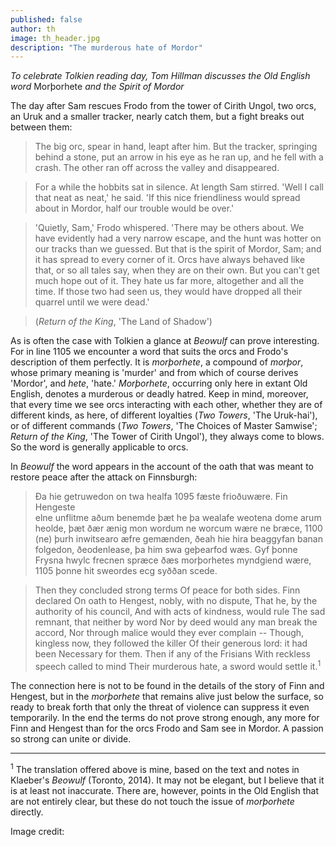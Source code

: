 ```yaml
---
published: false
author: th
image: th_header.jpg
description: "The murderous hate of Mordor"
---
```

*To celebrate Tolkien reading day, Tom Hillman discusses the Old English word* Morþorhete *and the Spirit of Mordor*

The day after Sam rescues Frodo from the tower of Cirith Ungol, two orcs, an Uruk and a smaller tracker, nearly catch them, but a fight breaks out between them:

>The big orc, spear in hand, leapt after him. But the tracker, springing behind a stone, put an arrow in his eye as he ran up, and he fell with a crash. The other ran off across the valley and disappeared.

>For a while the hobbits sat in silence. At length Sam stirred. 'Well I call that neat as neat,' he said. 'If this nice friendliness would spread about in Mordor, half our trouble would be over.'

>'Quietly, Sam,' Frodo whispered. 'There may be others about. We have evidently had a very narrow escape, and the hunt was hotter on our tracks than we guessed. But that is the spirit of Mordor, Sam; and it has spread to every corner of it. Orcs have always behaved like that, or so all tales say, when they are on their own. But you can't get much hope out of it. They hate us far more, altogether and all the time. If those two had seen us, they would have dropped all their quarrel until we were dead.'

>(*Return of the King*, 'The Land of Shadow')

As is often the case with Tolkien a glance at *Beowulf* can prove interesting. For in line 1105 we encounter a word that suits the orcs and Frodo's description of them perfectly.  It is *morþorhete*, a compound of *morþor*, whose primary meaning is 'murder' and from which of course derives 'Mordor', and *hete*, 'hate.' *Morþorhete*, occurring only here in extant Old English, denotes a murderous or deadly hatred. Keep in mind, moreover, that every time we see orcs interacting with each other, whether they are of different kinds, as here, of different loyalties (*Two Towers*, 'The Uruk-hai'), or of different commands (*Two Towers*, 'The Choices of Master Samwise'; *Return of the King*, 'The Tower of Cirith Ungol'), they always come to blows. So the word is generally applicable to orcs.

In *Beowulf* the word appears in the account of the oath that was meant to restore peace after the attack on Finnsburgh:

>Ða hie getruwedon    on twa healfa                        1095
>fæste frioðuwære.    Fin Hengeste         
>elne unflitme    aðum benemde
>þæt he þa wealafe    weotena dome
>arum heolde,    þæt ðær ænig mon
>wordum ne worcum    wære ne bræce,                   1100
>(ne) þurh inwitsearo    æfre gemænden,
>ðeah hie hira beaggyfan    banan folgedon,
>ðeodenlease,    þa him swa geþearfod wæs.
>Gyf þonne Frysna hwylc    frecnen spræce
>ðæs morþorhetes    myndgiend wære,                    1105
>þonne hit sweordes ecg    syððan scede.

>Then they concluded strong terms
>Of peace for both sides. Finn declared
>On oath to Hengest, nobly, with no dispute,
>That he, by the authority of his council,
>And with acts of kindness, would rule
>The sad remnant, that neither by word
>Nor by deed would any man break the accord,
>Nor through malice would they ever complain --
>Though, kingless now, they followed the killer
>Of their generous lord: it had been
>Necessary for them. Then if any of the Frisians
>With reckless speech called to mind
>Their murderous hate, a sword would settle it.<sup>1</sup>
	 
The connection here is not to be found in the details of the story of Finn and Hengest, but in the *morþorhete* that remains alive just below the surface, so ready to break forth that only the threat of violence can suppress it even temporarily.  In the end the terms do not prove strong enough, any more for Finn and Hengest than for the orcs Frodo and Sam see in Mordor.  A passion so strong can unite or divide.

***

<sup>1</sup> The translation offered above is mine, based on the text and notes in Klaeber's *Beowulf* (Toronto, 2014). It may not be elegant, but I believe that it is at least not inaccurate. There are, however, points in the Old English that are not entirely clear, but these do not touch the issue of *morþorhete* directly.
	 
Image credit: 
